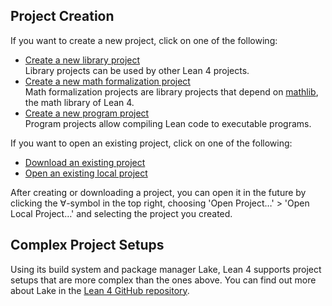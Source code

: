 ## Project Creation
If you want to create a new project, click on one of the following:
- [Create a new library project](command:lean4.project.createLibraryProject)  
  Library projects can be used by other Lean 4 projects.
- [Create a new math formalization project](command:lean4.project.createMathlibProject)  
  Math formalization projects are library projects that depend on [mathlib](https://github.com/leanprover-community/mathlib4), the math library of Lean 4.
- [Create a new program project](command:lean4.project.createProgramProject)  
  Program projects allow compiling Lean code to executable programs.

If you want to open an existing project, click on one of the following:
- [Download an existing project](command:lean4.project.clone)
- [Open an existing local project](command:lean4.project.open)

After creating or downloading a project, you can open it in the future by clicking the ∀-symbol in the top right, choosing 'Open Project…' > 'Open Local Project…' and selecting the project you created.

## Complex Project Setups
Using its build system and package manager Lake, Lean 4 supports project setups that are more complex than the ones above. You can find out more about Lake in the [Lean 4 GitHub repository](https://github.com/leanprover/lean4/blob/master/src/lake/README.md).
